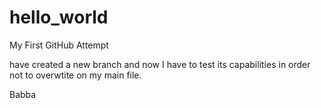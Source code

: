 # hello_world
My First GitHub Attempt

 have created a new branch and now I have to test its capabilities in order not to overwtite on my main file.

Babba
